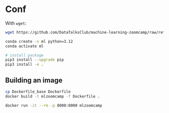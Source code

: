 # Conf

With `wget`:

```bash
wget https://github.com/DataTalksClub/machine-learning-zoomcamp/raw/refs/heads/master/cohorts/2025/05-deployment/pipeline_v1.bin
```

```bash
conda create -n ml python=3.12
conda activate ml

# install package
pip3 install --upgrade pip
pip3 install -e .
```

## Building an image
```bash
cp Dockerfile_base Dockerfile
docker build -t mlzoomcamp -f Dockerfile .
```

```bash
docker run -it --rm -p 8000:8000 mlzoomcamp
```